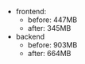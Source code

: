 
 - frontend:
    - before:  447MB 
    - after:   345MB
 - backend    
    - before: 903MB 
    - after:  664MB   



